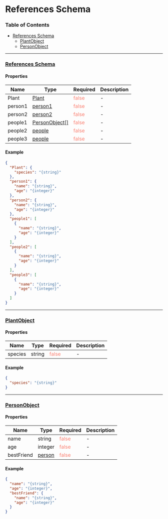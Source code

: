 # References Schema
### Table of Contents

- [References Schema](#root)
    - [PlantObject](#%2Fproperties%2FPlant)
    - [PersonObject](#%2F%24defs%2Fperson)

---
### <a id="root"></a>[References Schema](#root)
#### Properties

| Name | Type | Required | Description |
|------|------|------|------|
| Plant | <u>[Plant](#%2Fproperties%2FPlant)</u> | <span style="color:salmon">false</span> | \- |
| person1 | <u>[person1](#%2F%24defs%2Fperson)</u> | <span style="color:salmon">false</span> | \- |
| person2 | <u>[person2](#%2F%24defs%2Fperson)</u> | <span style="color:salmon">false</span> | \- |
| people1 | <u>[PersonObject\[\]](#%2F%24defs%2Fperson)</u> | <span style="color:salmon">false</span> | \- |
| people2 | <u>[people](#%2F%24defs%2Fperson)</u> | <span style="color:salmon">false</span> | \- |
| people3 | <u>[people](#%2F%24defs%2Fperson)</u> | <span style="color:salmon">false</span> | \- |

#### Example

```json
{
  "Plant": {
    "species": "{string}"
  },
  "person1": {
    "name": "{string}",
    "age": "{integer}"
  },
  "person2": {
    "name": "{string}",
    "age": "{integer}"
  },
  "people1": [
    {
      "name": "{string}",
      "age": "{integer}"
    }
  ],
  "people2": [
    {
      "name": "{string}",
      "age": "{integer}"
    }
  ],
  "people3": [
    {
      "name": "{string}",
      "age": "{integer}"
    }
  ]
}
```
---
### <a id="%2Fproperties%2FPlant"></a>[PlantObject](#%2Fproperties%2FPlant)
#### Properties

| Name | Type | Required | Description |
|------|------|------|------|
| <a id="%2Fproperties%2FPlant%2Fproperties%2Fspecies"></a>species | string | <span style="color:salmon">false</span> | \- |

#### Example

```json
{
  "species": "{string}"
}
```
---
### <a id="%2F%24defs%2Fperson"></a>[PersonObject](#%2F%24defs%2Fperson)
#### Properties

| Name | Type | Required | Description |
|------|------|------|------|
| <a id="%2F%24defs%2Fperson%2Fproperties%2Fname"></a>name | string | <span style="color:salmon">false</span> | \- |
| <a id="%2F%24defs%2Fperson%2Fproperties%2Fage"></a>age | integer | <span style="color:salmon">false</span> | \- |
| bestFriend | <u>[person](#%2F%24defs%2Fperson)</u> | <span style="color:salmon">false</span> | \- |

#### Example

```json
{
  "name": "{string}",
  "age": "{integer}",
  "bestFriend": {
    "name": "{string}",
    "age": "{integer}"
  }
}
```